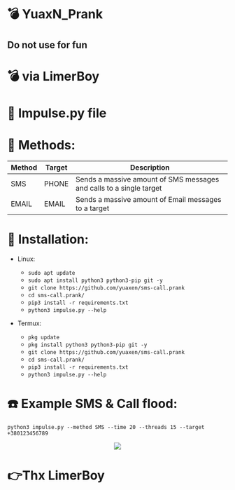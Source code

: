 # :bomb: YuaxN_Prank
## Do not use for fun 
# :bomb: via LimerBoy
# :gift: Impulse.py file

  
</p>



 
</p>

# :satellite: Methods:
| Method               |   Target   | Description |
| ---------------------| -----------|-------------|
| SMS                  | PHONE     | Sends a massive amount of SMS messages and calls to a single target |
| EMAIL                | EMAIL     | Sends a massive amount of Email messages to a target |
    

# :gift: Installation:


* Linux:
  * `sudo apt update`
  * `sudo apt install python3 python3-pip git -y`
  * `git clone https://github.com/yuaxen/sms-call.prank`
  * `cd sms-call.prank/`
  * `pip3 install -r requirements.txt`
  * `python3 impulse.py --help`

* Termux:
  * `pkg update`
  * `pkg install python3 python3-pip git -y`
  * `git clone https://github.com/yuaxen/sms-call.prank`
  * `cd sms-call.prank/`
  * `pip3 install -r requirements.txt`
  * `python3 impulse.py --help`

# :phone: Example SMS & Call flood:
```python3 impulse.py --method SMS --time 20 --threads 15 --target +380123456789```

<p align="center">
  <img src="https://i.ibb.co/KmPnV9f/Impulse-SMS.png">
</p>

# 👉Thx LimerBoy

